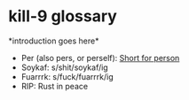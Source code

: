 # kill-9 glossary

\*introduction goes here\*

* Per (also pers, or perself): [Short for person](https://www.gnu.org/philosophy/kind-communication.html#f1)
* Soykaf: s/shit/soykaf/ig
* Fuarrrk: s/fuck/fuarrrk/ig
* RIP: Rust in peace
